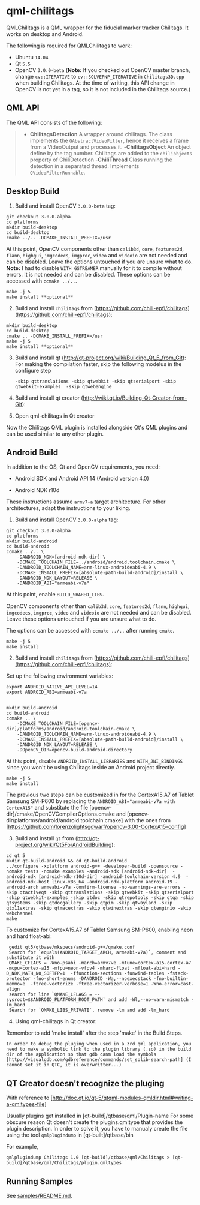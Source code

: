 qml-chilitags
=============

QMLChilitags is a QML wrapper for the fiducial marker tracker Chilitags. It works on desktop and Android.

The following is required for QMLChilitags to work:

  - Ubuntu `14.04`
  - Qt `5.5`
  - OpenCV `3.0.0-beta` (**Note:** If you checked out OpenCV master branch, change `cv::ITERATIVE` to `cv::SOLVEPNP_ITERATIVE` in `Chilitags3D.cpp` when building Chilitags. At the time of writing, this API change in OpenCV is not yet in a tag, so it is not included in the Chilitags source.)

QML API
-------

The QML API consists of the following:

>  - **ChilitagsDetection** A wrapper around chilitags. The class implements the `QAbstractVideoFilter`, hence it receives a frame from a VideoOutput and processes it.
>   -**ChilitagsObject** An object define by the tag number. Chilitags are added to the `chiliobjects` property of ChiliDetection 
>   -**ChiliThread** Class running the detection in a separated thread. Implements `QVideoFilterRunnable`.


Desktop Build
-------------

1. Build and install OpenCV `3.0.0-beta` tag:

  ```
  git checkout 3.0.0-alpha
  cd platforms
  mkdir build-desktop
  cd build-desktop
  cmake ../.. -DCMAKE_INSTALL_PREFIX=/usr
  ```

  At this point, OpenCV components other than `calib3d`, `core`, `features2d`, `flann`, `highgui`, `imgcodecs`, `imgproc`, `video` and `videoio` are not needed and can be disabled. Leave the options untouched if you are unsure what to do. **Note:** I had to disable `WITH_GSTREAMER` manually for it to compile without errors. It is not needed and can be disabled. These options can be accessed with `ccmake ../..`.

  ```
  make -j 5
  make install **optional**
  ```

2. Build and install `chilitags` from [https://github.com/chili-epfl/chilitags](https://github.com/chili-epfl/chilitags):

  ```
  mkdir build-desktop
  cd build-desktop
  cmake .. -DCMAKE_INSTALL_PREFIX=/usr
  make -j 5
  make install **optional**
  ```

3. Build and install qt  (http://qt-project.org/wiki/Building_Qt_5_from_Git):
	For making the compilation faster, skip the following modelus in the configure step
	
	```
	-skip qttranslations -skip qtwebkit -skip qtserialport -skip qtwebkit-examples  -skip qtwebengine 	

	```

4. Build and install qt creator (http://wiki.qt.io/Building-Qt-Creator-from-Git):
	

5. Open qml-chilitags in Qt creator

  Now the Chilitags QML plugin is installed alongside Qt's QML plugins and can be used similar to any other plugin.


Android Build
-------------

In addition to the OS, Qt and OpenCV requirements, you need:

  - Android SDK and Android API 14 (Android version 4.0)

  - Android NDK r10d

These instructions assume `armv7-a` target architecture. For other architectures, adapt the instructions to your liking.


1. Build and install OpenCV `3.0.0-alpha` tag:

  ```
  git checkout 3.0.0-alpha
  cd platforms
  mkdir build-android
  cd build-android
  ccmake ../.. \
      -DANDROID_NDK=[android-ndk-dir] \
      -DCMAKE_TOOLCHAIN_FILE=../android/android.toolchain.cmake \
      -DANDROID_TOOLCHAIN_NAME=arm-linux-androideabi-4.9 \
      -DCMAKE_INSTALL_PREFIX=[absolute-path-build-android]/install \
      -DANDROID_NDK_LAYOUT=RELEASE \
      -DANDROID_ABI="armeabi-v7a"
   ```

  At this point, enable `BUILD_SHARED_LIBS`.

  OpenCV components other than `calib3d`, `core`, `features2d`, `flann`, `highgui`, `imgcodecs`, `imgproc`, `video` and `videoio` are not needed and can be disabled. Leave these options untouched if you are unsure what to do.

  The options can be accessed with `ccmake ../..` after running `cmake`.

  ```
  make -j 5
  make install
  ```

2. Build and install `chilitags` from [https://github.com/chili-epfl/chilitags](https://github.com/chili-epfl/chilitags):

  Set up the following environment variables:
  ```
  export ANDROID_NATIVE_API_LEVEL=14
  export ANDROID_ABI=armeabi-v7a
   
  ```
  
  ```
  mkdir build-android
  cd build-android
  ccmake .. \
      -DCMAKE_TOOLCHAIN_FILE=[opencv-dir]/platforms/android/android.toolchain.cmake \
      -DANDROID_TOOLCHAIN_NAME=arm-linux-androideabi-4.9 \
      -DCMAKE_INSTALL_PREFIX=[absolute-path-build-android]/install \
      -DANDROID_NDK_LAYOUT=RELEASE \
      -DOpenCV_DIR=opencv-build-android-directory 

  ```

  At this point, disable `ANDROID_INSTALL_LIBRARIES` and `WITH_JNI_BINDINGS` since you won't be using Chilitags inside an Android project directly.

  ```
  make -j 5
  make install 
  ```
The previous two steps can be customized in for the CortexA15.A7 of Tablet Samsung SM-P600 by replacing the `ANDROID_ABI="armeabi-v7a with CortexA15"` and substitute the file  [opencv-dir]/cmake/OpenCVCompilerOptions.cmake and [opencv-dir/platforms/android/android.toolchain.cmake] with the ones from [https://github.com/lorenzolightsgdwarf/opencv-3.00-CortexA15-config]


3. Build and install `qt` from (http://qt-project.org/wiki/Qt5ForAndroidBuilding):

  ```
  cd qt 5
  mkdir qt-build-android && cd qt-build-android
  ../configure -xplatform android-g++ -developer-build -opensource -nomake tests -nomake examples -android-sdk [android-sdk-dir]  -android-ndk [android-ndk-r10d-dir] -android-toolchain-version 4.9  -android-ndk-host linux-x86_64 -android-ndk-platform android-19 -android-arch armeabi-v7a -confirm-license -no-warnings-are-errors -skip qtactiveqt -skip qttranslations -skip qtwebkit -skip qtserialport -skip qtwebkit-examples -skip qtdoc -skip qtrepotools -skip qtqa -skip qtsystems -skip qtdocgallery -skip qtpim -skip qtwayland -skip qtx11extras -skip qtmacextras -skip qtwinextras -skip qtenginio -skip webchannel
  make
  ```

To customize for CortexA15.A7 of Tablet Samsung SM-P600, enabling neon and hard float-abi:
  
   ```
   	gedit qt5/qtbase/mkspecs/android-g++/qmake.conf
	Search for `equals(ANDROID_TARGET_ARCH, armeabi-v7a)`, comment and substitute it with 
	QMAKE_CFLAGS = -Wno-psabi -march=armv7ve -mtune=cortex-a15.cortex-a7  -mcpu=cortex-a15 -mfpu=neon-vfpv4 -mhard-float -mfloat-abi=hard -  D_NDK_MATH_NO_SOFTFP=1  -ffunction-sections -funwind-tables -fstack-protector -fno-short-enums -DANDROID -Wa,--noexecstack -fno-builtin-memmove  -ftree-vectorize -ftree-vectorizer-verbose=1 -Wno-error=cast-align
	search for line `QMAKE_LFLAGS = --sysroot=$$ANDROID_PLATFORM_ROOT_PATH` and add -Wl,--no-warn-mismatch -lm_hard
	Search for `QMAKE_LIBS_PRIVATE`, remove -lm and add -lm_hard

   ```

4. Using qml-chilitags in Qt creator:

  Remember to add 'make install' after the step 'make' in the Build Steps.
  
	In order to debug the pluging when used in a 3rd qml application, you need to make a symbolic link to the plugin library (.so) in the build dir of the application so that gdb canm load the symbols [http://visualgdb.com/gdbreference/commands/set_solib-search-path] (I cannot set it in QTC, it is overwritter...) 

QT Creator doesn't recognize the pluging
----------------------------------------
With reference to [http://doc.qt.io/qt-5/qtqml-modules-qmldir.html#writing-a-qmltypes-file]

Usually plugins get installed in [qt-build]/qtbase/qml/Plugin-name
For some obscure reason Qt doesn't create the plugins.qmltype that provides the plugin description.
In order to solve it, you have to manualy create the file using the tool `qmlplugindump` in [qt-built]/qtbase/bin

For example, 
```
qmlplugindump Chilitags 1.0 [qt-build]/qtbase/qml/Chilitags > [qt-build]/qtbase/qml/Chilitags/plugin.qmltypes
```

Running Samples
---------------

See [samples/README.md](samples/README.md).

